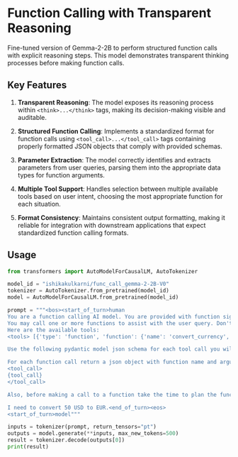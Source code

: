 # Function Calling with Transparent Reasoning

Fine-tuned version of Gemma-2-2B to perform structured function calls with explicit reasoning steps. This model demonstrates transparent thinking processes before making function calls.

## Key Features

1. **Transparent Reasoning**: The model exposes its reasoning process within `<think>...</think>` tags, making its decision-making visible and auditable.

2. **Structured Function Calling**: Implements a standardized format for function calls using `<tool_call>...</tool_call>` tags containing properly formatted JSON objects that comply with provided schemas.

3. **Parameter Extraction**: The model correctly identifies and extracts parameters from user queries, parsing them into the appropriate data types for function arguments.

4. **Multiple Tool Support**: Handles selection between multiple available tools based on user intent, choosing the most appropriate function for each situation.

5. **Format Consistency**: Maintains consistent output formatting, making it reliable for integration with downstream applications that expect standardized function calling formats.

## Usage

```python
from transformers import AutoModelForCausalLM, AutoTokenizer

model_id = "ishikakulkarni/func_call_gemma-2-2B-V0"
tokenizer = AutoTokenizer.from_pretrained(model_id)
model = AutoModelForCausalLM.from_pretrained(model_id)

prompt = """<bos><start_of_turn>human
You are a function calling AI model. You are provided with function signatures within <tools></tools> XML tags.
You may call one or more functions to assist with the user query. Don't make assumptions about what values to plug into functions.
Here are the available tools:
<tools> [{'type': 'function', 'function': {'name': 'convert_currency', 'description': 'Convert from one currency to another', 'parameters': {'type': 'object', 'properties': {'amount': {'type': 'number', 'description': 'The amount to convert'}, 'from_currency': {'type': 'string', 'description': 'The currency to convert from'}, 'to_currency': {'type': 'string', 'description': 'The currency to convert to'}}, 'required': ['amount', 'from_currency', 'to_currency']}}}] </tools>

Use the following pydantic model json schema for each tool call you will make: {'title': 'FunctionCall', 'type': 'object', 'properties': {'arguments': {'title': 'Arguments', 'type': 'object'}, 'name': {'title': 'Name', 'type': 'string'}}, 'required': ['arguments', 'name']}

For each function call return a json object with function name and arguments within <tool_call></tool_call> XML tags as follows:
<tool_call>
{tool_call}
</tool_call>

Also, before making a call to a function take the time to plan the function to take. Make that thinking process between <think>{your thoughts}</think>

I need to convert 50 USD to EUR.<end_of_turn><eos>
<start_of_turn>model"""

inputs = tokenizer(prompt, return_tensors="pt")
outputs = model.generate(**inputs, max_new_tokens=500)
result = tokenizer.decode(outputs[0])
print(result)
